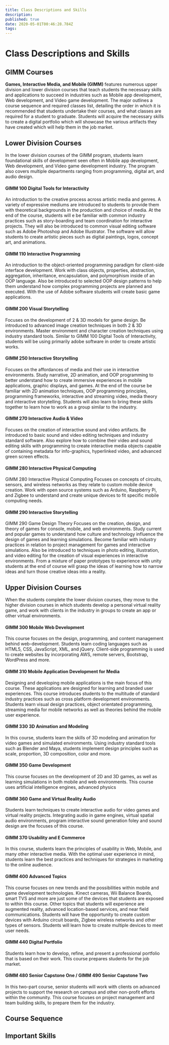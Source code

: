 ```yaml
---
title: Class Descriptions and Skills
description: 
published: true
date: 2020-05-01T00:46:28.784Z
tags: 
---
```


# Class Descriptions and Skills
## GIMM Courses
**Games, Interactive Media, and Mobile (GIMM)** features numerous upper division and lower division courses that teach students the necessary skills and applications to succeed in industries such as Mobile app development, Web development, and Video game development. The major outlines a course sequence and required classes list, detailing the order in which it is recommended that students undertake their courses, and what classes are required for a student to graduate. Students will acquire the necessary skills to create a digital portfolio which will showcase the various artifacts they have created which will help them in the job market.
## Lower Division Courses 
In the lower division courses of the GIMM program, students learn foundational skills of development seen often in Mobile app development, Web development, and Video game development industry. The program also covers multiple departments ranging from programming, digital art, and audio design. 
#### GIMM 100 Digital Tools for Interactivity 
An introduction to the creative process across artistic media and genres. A variety of expressive mediums are introduced to students to provide them with theoretical backgrounds in the production and choice of media. At the end of the course, students will e be familiar with common industry practices such as story-boarding and team coordination for interactive projects. They will also be introduced to common visual editing software such as Adobe Photoshop and Adobe Illustrator. The software will allow students to create artistic pieces such as digital paintings, logos, concept art, and animations.
####  GIMM 110 Interactive Programming 
An introduction to the object-oriented programming paradigm for client-side interface development. Work with class objects, properties, abstraction, aggregation, inheritance, encapsulation, and polymorphism inside of an OOP language. Also be introduced to selected OOP design patterns to help them understand how complex programming projects are planned and executed. With the use of Adobe software students will create basic game applications.
#### GIMM 200 Visual Storytelling
Focuses on the development of 2 & 3D models for game design. Be introduced to advanced image creation techniques in both 2 & 3D environments. Master environment and character creation techniques using industry standard tools. Similar to GIMM 100 Digital Tools of Interactivity, students will be using primarily adobe software in order to create artistic works.
#### GIMM 250 Interactive Storytelling
Focuses on the affordances of media and their use in interactive environments. Study narrative, 2D animation, and OOP programming to better understand how to create immersive experiences in mobile applications, graphic displays, and games. At the end of the course be familiar with 2D animation techniques, OOP programming principles, programming frameworks, interactive and streaming video, media theory and interactive storytelling. Students will also learn to bring these skills together to learn how to work as a group similar to the industry.
#### GIMM 270 Interactive Audio & Video 
Focuses on the creation of interactive sound and video artifacts. Be introduced to basic sound and video editing techniques and industry standard software. Also explore how to combine their video and sound editing skills with programming to create interactive media objects capable of containing metadata for info-graphics, hyperlinked video, and advanced green screen effects. 
#### GIMM 280 Interactive Physical Computing
GIMM 280 Interactive Physical Computing Focuses on concepts of circuits, sensors, and wireless networks as they relate to custom mobile device creation. Work with open source systems such as Arduino, Raspberry Pi, and Zigbee to understand and create unique devices to fit specific mobile computing needs. 
#### GIMM 290 Interactive Storytelling
GIMM 290 Game Design Theory Focuses on the creation, design, and theory of games for console, mobile, and web environments. Study current and popular games to understand how culture and technology influence the design of games and learning simulations. Become familiar with industry practices in relation to project management for games and interactive simulations. Also be introduced to techniques in photo editing, illustration, and video editing for the creation of visual experiences in interactive environments. From a mixture of paper prototypes to experience with unity students at the end of course will grasp the ideas of learning how to narrow ideas and turn those creative ideas into a reality.
## Upper Division Courses
When the students complete the lower division courses, they move to the higher division courses in which students develop a personal virtual reality game, and work with clients in the industry in groups to create an app or other virtual environments.
#### GIMM 300 Mobile Web Development
This course focuses on the design, programming, and content management behind web-development. Students learn coding languages such as HTML5, CSS, JavaScript, XML, and jQuery. Client-side programming is used to create websites by incorporating AWS, remote servers, Bootstrap, WordPress and more. 
#### GIMM 310 Mobile Application Development for Media
Designing and developing mobile applications is the main focus of this course. These applications are designed for learning and branded user experiences. This course introduces students to the multitude of standard industry practices such as cross platform development environments. Students learn visual design practices, object orientated programming, streaming media for mobile networks as well as theories behind the mobile user experience. 
#### GIMM 330 3D Animation and Modeling
In this course, students learn the skills of 3D modeling and animation for video games and simulated environments. Using industry standard tools such as Blender and Maya, students implement design principles such as scale, proportion, 3D composition, color and more.
#### GIMM 350 Game Development
This course focuses on the development of 2D and 3D games, as well as learning simulations in both mobile and web environments. This course uses artificial intelligence engines, advanced physics 
#### GIMM 360 Game and Virtual Reality Audio
Students learn techniques to create interactive audio for video games and virtual reality projects. Integrating audio in game engines, virtual spatial audio environments, program interactive sound generation foley and sound design are the focuses of this course.
#### GIMM 370 Usability and E Commerce
In this course, students learn the principles of usability in Web, Mobile, and many other interactive media. With the optimal user experience in mind, students learn the best practices and techniques for strategies in marketing to the online audience.
#### GIMM 400 Advanced Topics
This course focuses on new trends and the possibilities within mobile and game development technologies. Kinect cameras, Wii Balance Boards, smart TVS and more are just some of the devices that students are exposed to within this course. Other topics that students will experience are augmented reality, advanced location-based services, and near field communications. Students will have the opportunity to create custom devices with Arduino circuit boards, Zigbee wireless networks and other types of sensors. Students will learn how to create multiple devices to meet user needs.
#### GIMM 440 Digital Portfolio
Students learn how to develop, refine, and present a professional portfolio that is based on their work. This course prepares students for the job market.
#### GIMM 480 Senior Capstone One / GIMM 490 Senior Capstone Two
In this two-part course, senior students will work with clients on advanced projects to support the research on campus and other non-profit efforts within the community. This course focuses on project management and team building skills, to prepare them for the industry.
## Course Sequence
## Important Skills
